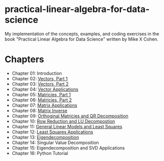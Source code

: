 # practical-linear-algebra-for-data-science
My implementation of the concepts, examples, and coding exercises in the book "Practical Linear Algebra for Data Science" written by Mike X Cohen.

# Chapters

- Chapter 01: Introduction
- Chapter 02: [Vectors, Part 1](02-vectors-pt1.ipynb)
- Chapter 03: [Vectors, Part 2](03-vectors-pt2.ipynb)
- Chapter 04: [Vector Applications](04-vector-applications.ipynb)
- Chapter 05: [Matricies, Part 1](05-matrices-pt1.ipynb)
- Chapter 06: [Matricies, Part 2](06-matrices-pt2.ipynb)
- Chapter 07: [Matrix Applications](07-matrix-applications.ipynb)
- Chapter 08: [Matrix Inverse](08-matrix-inverse.ipynb)
- Chapter 09: [Orthoginal Matricies and QR Decomposition](09-orthogonal-matrices-qr-decomposition.ipynb)
- Chapter 10: [Row Reduction and LU Decompostion](10-row-reduction-lu-decomposition.ipynb)
- Chapter 11: [General Linear Models and Least Squares](11-general-linear-models-least-squares.ipynb)
- Chapter 12: [Least Squares Applications](12-least-squares-applications.ipynb)
- Chapter 13: [Eigendecomposition](13-eigendecomposition.ipynb)
- Chapter 14: Singular Value Decomposition
- Chapter 15: Eigendecomposition and SVD Applications
- Chapter 16: Python Tutorial